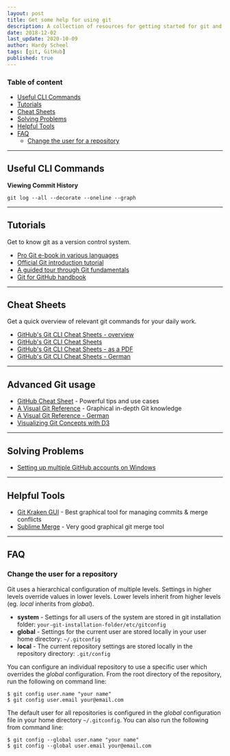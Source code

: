 ```yaml
---
layout: post
title: Get some help for using git
description: A collection of resources for getting started for git and for solving problems with git.
date: 2018-12-02
last_update: 2020-10-09
author: Hardy Scheel
tags: [git, GitHub]
published: true
---
```


<!--
Get some help for using git
A collection of resources for getting started for git and for solving problems with git.
-->

### Table of content
- [Useful CLI Commands](#useful-cli-commands)
- [Tutorials](#tutorials)
- [Cheat Sheets](#cheat-sheets)
- [Solving Problems](#solving-problems)
- [Helpful Tools](#helpful-tools)
- [FAQ](#faq)
    - [Change the user for a repository](#change-the-user-for-a-repository)

----

## Useful CLI Commands

**Viewing Commit History**
```shell
git log --all --decorate --oneline --graph
```

----

## Tutorials
Get to know git as a version control system.
- [Pro Git e-book in various languages](http://git-scm.com/book)
- [Official Git introduction tutorial](https://git-scm.com/docs/gittutorial)
- [A guided tour through Git fundamentals](http://gitimmersion.com)
- [Git for GitHub handbook](https://guides.github.com/introduction/git-handbook/)

---

## Cheat Sheets 
Get a quick overview of relevant git commands for your daily work.
- [GitHub's Git CLI Cheat Sheets - overview](https://services.github.com/on-demand/resources/cheatsheets/)
- [GitHub's Git CLI Cheat Sheets](https://services.github.com/on-demand/downloads/github-git-cheat-sheet/)
- [GitHub's Git CLI Cheat Sheets - as a PDF](https://services.github.com/on-demand/downloads/github-git-cheat-sheet.pdf)
- [GitHub's Git CLI Cheat Sheets - German](https://services.github.com/on-demand/downloads/de/github-git-cheat-sheet/)

---

## Advanced Git usage

- [GitHub Cheat Sheet](https://github.com/tiimgreen/github-cheat-sheet) - Powerful tips and use cases
- [A Visual Git Reference](https://marklodato.github.io/visual-git-guide/index-en.html) - Graphical in-depth Git knowledge
- [A Visual Git Reference - German](https://marklodato.github.io/visual-git-guide/index-de.html)
- [Visualizing Git Concepts with D3](https://onlywei.github.io/explain-git-with-d3)

---

## Solving Problems
- [Setting up multiple GitHub accounts on Windows](http://www.kevinpelgrims.com/blog/2012/07/20/setting-up-multiple-github-accounts-on-windows/)

---

## Helpful Tools

* [Git Kraken GUI](https://www.gitkraken.com) \- Best graphical tool for managing commits & merge conflicts
* [Sublime Merge](https://www.sublimemerge.com) \- Very good graphical git merge tool

----

## FAQ

### Change the user for a repository
Git uses a hierarchical configuration of multiple levels. Settings in higher levels override values in lower levels. Lower levels inherit from higher levels (eg. *local* inherits from *global*).
- **system** - Settings for all users of the system are stored in git installation folder: `your-git-installation-folder/etc/gitconfig`
- **global** - Settings for the current user are stored locally in your user home directory: `~/.gitconfig`
- **local** - The current repository settings are stored locally in the repository directory: `.git/config`

You can configure an individual repository to use a specific user which overrides the *global* configuration. From the root directory of the repository, run the following on command line:

~~~shell
$ git config user.name "your name"
$ git config user.email your@email.com
~~~

The default user for all repositories is configured in the *global* configuration file in your home directory `~/.gitconfig`. You can also run the following from command line:

~~~shell
$ git config --global user.name "your name"
$ git config --global user.email your@email.com
~~~
